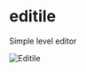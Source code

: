 # editile

Simple level editor

![Editile](https://raw.githubusercontent.com/robhendriks/editile/master/screenshots/window-thumb.png)
